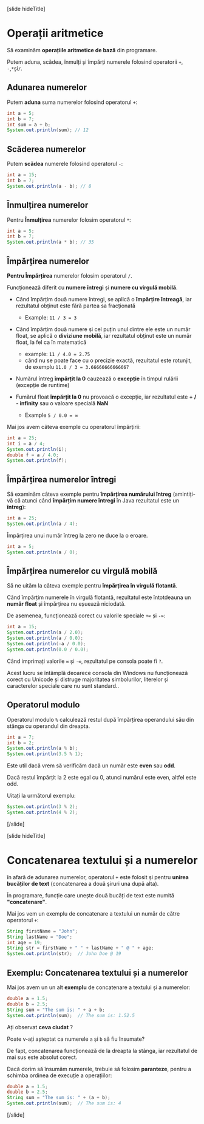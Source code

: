 [slide hideTitle]
# Operații aritmetice

Să examinăm **operațiile aritmetice de bază** din programare.

Putem aduna, scădea, înmulți și împărți numerele folosind operatorii `+`, `-`,` * `și` / `.

## Adunarea numerelor

Putem **aduna** suma numerelor folosind operatorul `+`:

```java live
int a = 5;
int b = 7;
int sum = a + b;
System.out.println(sum); // 12 
```

## Scăderea numerelor
Putem **scădea** numerele folosind operatorul `-`:
```java live
int a = 15;
int b = 7;
System.out.println(a - b); // 8
```
## Înmulțirea numerelor

Pentru **Înmulțirea** numerelor folosim operatorul `*`:
```java live
int a = 5;
int b = 7;
System.out.println(a * b); // 35
```

## Împărțirea numerelor
**Pentru Împărțirea** numerelor folosim operatorul `/`.

Funcționează diferit cu **numere întregi** și **numere cu virgulă mobilă**.

* Când împărțim două numere întregi, se aplică o **împărțire întreagă**, iar rezultatul obținut este fără partea sa fracționată
  * Example: `11 / 3 = 3`
  
* Când împărțim două numere și cel puțin unul dintre ele este un număr float, se aplică o **diviziune mobilă**, iar rezultatul obținut este un număr float, la fel ca în matematică

  * example: `11 / 4.0 = 2.75`
  * când nu se poate face cu o precizie exactă, rezultatul este rotunjit, de exemplu `11.0 / 3 = 3.66666666666667`

* Numărul întreg **împărțit la 0** cauzează o **excepție** în timpul rulării (excepție de runtime)

* Fumărul float **împărțit la 0** nu provoacă o excepție, iar rezultatul este **+ / - infinity** sau o valoare specială **NaN**

  * Example `5 / 0.0 = ∞`

Mai jos avem câteva exemple cu operatorul împărțirii:

```java live
int a = 25;
int i = a / 4;
System.out.println(i);
double f = a / 4.0;
System.out.println(f);
```

## Împărțirea numerelor întregi
Să examinăm câteva exemple pentru **împărțirea numărului întreg** (amintiți-vă că atunci când **împărțim numere întregi** în Java rezultatul este un **întreg**):

```java live
int a = 25;
System.out.println(a / 4);
```

Împărțirea unui număr întreg la zero ne duce la o eroare.

``` java live
int a = 5;
System.out.println(a / 0);
```

## Împărțirea numerelor cu virgulă mobilă

Să ne uităm la câteva exemple pentru **împărțirea în virgulă flotantă**.

Când împărțim numerele în virgulă flotantă, rezultatul este întotdeauna un **număr float** și împărțirea nu eșuează niciodată.

De asemenea, funcționează corect cu valorile speciale `+∞` și `-∞`:

```java live
int a = 15;
System.out.println(a / 2.0);
System.out.println(a / 0.0);
System.out.println(-a / 0.0);
System.out.println(0.0 / 0.0);
```
Când imprimați valorile `∞` și `-∞`, rezultatul pe consola poate fi `?`.

Acest lucru se întâmplă deoarece consola din Windows nu funcționează corect cu Unicode și distruge majoritatea simbolurilor, literelor și caracterelor speciale care nu sunt standard..

## Operatorul modulo
Operatorul modulo `%` calculează restul după împărțirea operandului său din stânga cu operandul din dreapta.

```java live
int a = 7;
int b = 2;
System.out.println(a % b);
System.out.println(3.5 % 1);
```

Este util dacă vrem să verificăm dacă un număr este **even** sau **odd**.

Dacă restul împărțit la 2 este egal cu 0, atunci numărul este even, altfel este odd.

Uitați la următorul exemplu: 

```java live
System.out.println(3 % 2);
System.out.println(4 % 2);
```
[/slide]

[slide hideTitle]
# Concatenarea textului și a numerelor

în afară de adunarea numerelor, operatorul `+` este folosit și pentru **unirea bucăților de text** (concatenarea a două șiruri una după alta).

În programare, funcție care unește două bucăți de text este numită **"concatenare"**. 

Mai jos vem un exemplu de concatenare a textului un număr de către operatorul `+`:

```java live
String firstName = "John";
String lastName = "Doe";
int age = 19;
String str = firstName + " " + lastName + " @ " + age;
System.out.println(str);  // John Doe @ 19
```

## Exemplu: Concatenarea textului și a numerelor

Mai jos avem un un alt **exemplu** de concatenare a textului și a numerelor:

```java live
double a = 1.5;
double b = 2.5;
String sum = "The sum is: " + a + b;
System.out.println(sum);  // The sum is: 1.52.5
```

Ați observat **ceva ciudat** ? 

Poate v-ați așteptat ca numerele `a` și `b` să fiu însumate?

De fapt, concatenarea funcționează de la dreapta la stânga, iar rezultatul de mai sus este absolut corect.

Dacă dorim să însumăm numerele, trebuie să folosim **paranteze**, pentru a schimba ordinea de execuție a operațiilor:

```java live
double a = 1.5;
double b = 2.5;
String sum = "The sum is: " + (a + b);
System.out.println(sum);  // The sum is: 4
```

[/slide]
